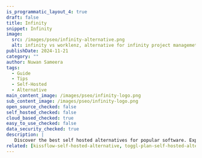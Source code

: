 ```yaml
---
is_programmatic_layout_4: true
draft: false
title: Infinity
snippet: Infinity
image:
  src: /images/pseo/infinity-alternative.png
  alt: infinity vs worklenz, alternative for infinity project managemet tool, task management, resource management, productivity, self-hosted
publishDate: 2024-11-21
category: ""
author: Nuwan Sameera
tags:
  - Guide
  - Tips
  - Self-Hosted
  - Alternative
main_content_image: /images/pseo/infinity-logo.png
sub_content_image: /images/pseo/infinity-logo.png
open_source_checked: false
self_hosted_checked: false
cloud_based_checked: true
easy_to_use_checked: false
data_security_checked: true
description: |
   Discover the best self hosted alternatives for popular software. Explore our comprehensive guides and find the perfect solution for your needs today.
related: [kissflow-self-hosted-alternative, toggl-plan-self-hosted-alternative, jira-self-hosted-alternative, bonsai-self-hosted-alternative]
---
```

